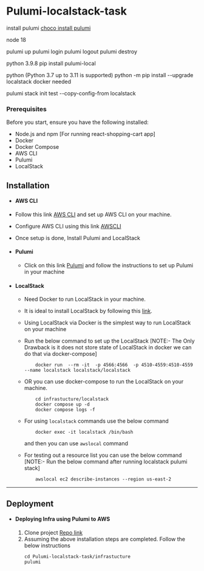 # Pulumi-localstack-task



install pulumi
[choco install pulumi](https://www.pulumi.com/docs/install/)

node 18

pulumi up
pulumi login
pulumi logout
pulumi destroy


python 3.9.8
pip install pulumi-local


python (Python 3.7 up to 3.11 is supported)
python -m pip install --upgrade localstack
docker needed


pulumi stack init test --copy-config-from localstack


### Prerequisites
Before you start, ensure you have the following installed:

- Node.js and npm [For running react-shopping-cart app]
- Docker
- Docker Compose
- AWS CLI
- Pulumi
- LocalStack

## Installation

- #### AWS CLI
 - Follow this link [AWS CLI](https://docs.aws.amazon.com/cli/latest/userguide/getting-started-install.html) and set up AWS CLI on your machine.
 - Configure AWS CLI using this link [AWSCLI](https://docs.aws.amazon.com/cli/latest/userguide/cli-configure-files.html)
 - Once setup is done, Install Pulumi and LocalStack

- #### Pulumi

  - Click on this link [Pulumi](https://www.pulumi.com/docs/install/) and follow the instructions to set up Pulumi in your machine

- #### LocalStack
  
  - Need Docker to run LocalStack in your machine.
  - It is ideal to install LocalStack by following this [link](https://docs.localstack.cloud/getting-started/installation/).
  - Using LocalStack via Docker is the simplest way to run LocalStack on your machine
  - Run the below command to set up the LocalStack [NOTE:- The Only Drawback is it does not store state of LocalStack in docker we can do that via docker-compose]
    ```
        docker run  --rm -it  -p 4566:4566  -p 4510-4559:4510-4559 --name localstack localstack/localstack
    ```
  - OR you can use docker-compose to run the LocalStack on your machine. 
    ```
        cd infrastucture/localstack
        docker compose up -d
        docker compose logs -f
    ```
  - For using `localstack` commands use the below command
    ```
        docker exec -it localstack /bin/bash
    ```
    and then you can use `awslocal` command

  - For testing out a resource list you can use the below command [NOTE:- Run the below command after running localstack pulumi stack]
    ```
        awslocal ec2 describe-instances --region us-east-2
    ```

- - - -

## Deployment

- #### Deploying Infra using Pulumi to AWS

    1. Clone project [Repo link](https://github.com/abhilash-linearloop/Pulumi-localstack-task.git)
    2. Assuming the above installation steps are completed. Follow the  below instructions
        ```
        cd Pulumi-localstack-task/infrastucture
        pulumi 
        ```

